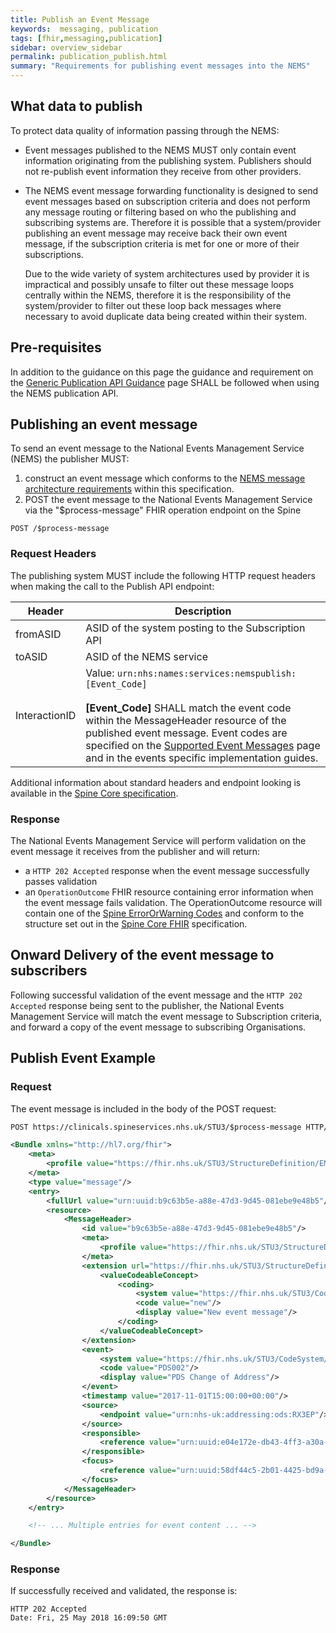 ```yaml
---
title: Publish an Event Message
keywords:  messaging, publication
tags: [fhir,messaging,publication]
sidebar: overview_sidebar
permalink: publication_publish.html
summary: "Requirements for publishing event messages into the NEMS"
---
```


## What data to publish

To protect data quality of information passing through the NEMS:

- Event messages published to the NEMS MUST only contain event information originating from the publishing system. Publishers should not re-publish event information they receive from other providers.

- The NEMS event message forwarding functionality is designed to send event messages based on subscription criteria and does not perform any message routing or filtering based on who the publishing and subscribing systems are. Therefore it is possible that a system/provider publishing an event message may receive back their own event message, if the subscription criteria is met for one or more of their subscriptions.

  Due to the wide variety of system architectures used by provider it is impractical and possibly unsafe to filter out these message loops centrally within the NEMS, therefore it is the responsibility of the system/provider to filter out these loop back messages where necessary to avoid duplicate data being created within their system.


## Pre-requisites ##

In addition to the guidance on this page the guidance and requirement on the [Generic Publication API Guidance](publication_general_api_guidance.html) page SHALL be followed when using the NEMS publication API.


## Publishing an event message ##


To send an event message to the National Events Management Service (NEMS) the publisher MUST:

1. construct an event message which conforms to the [NEMS message architecture requirements](explore_event_header_information.html) within this specification.
2. POST the event message to the National Events Management Service via the "$process-message" FHIR operation endpoint on the Spine

```http
POST /$process-message
```

### Request Headers ###

The publishing system MUST include the following HTTP request headers when making the call to the Publish API endpoint:

| Header | Description |
| --- | --- |
| fromASID | ASID of the system posting to the Subscription API |
| toASID | ASID of the NEMS service |
| InteractionID | Value: `urn:nhs:names:services:nemspublish:[Event_Code]`<br/><br/>**[Event_Code]** SHALL match the event code within the MessageHeader resource of the published event message. Event codes are specified on the [Supported Event Messages](overview_supported_events.html) page and in the events specific implementation guides. |

Additional information about standard headers and endpoint looking is available in the [Spine Core specification](https://developer.nhs.uk/apis/spine-core/build_directory.html).

### Response

The National Events Management Service will perform validation on the event message it receives from the publisher and will return:

- a ```HTTP 202 Accepted``` response when the event message successfully passes validation
- an `OperationOutcome` FHIR resource containing error information when the event message fails validation. The OperationOutcome resource will contain one of the [Spine ErrorOrWarning Codes](https://fhir.nhs.uk/STU3/ValueSet/Spine-ErrorOrWarningCode-1) and conform to the structure set out in the [Spine Core FHIR](https://developer.nhs.uk/apis/spine-core/resources_error_handling.html) specification.


## Onward Delivery of the event message to subscribers ##

Following successful validation of the event message and the ```HTTP 202 Accepted``` response being sent to the publisher, the National Events Management Service will match the event message to Subscription criteria, and forward a copy of the event message to subscribing Organisations.

## Publish Event Example ##

### Request

The event message is included in the body of the POST request:

```xml
POST https://clinicals.spineservices.nhs.uk/STU3/$process-message HTTP/1.1

<Bundle xmlns="http://hl7.org/fhir">
	<meta>
		<profile value="https://fhir.nhs.uk/STU3/StructureDefinition/EMS-Bundle-1"/>
	</meta>
	<type value="message"/>
	<entry>
		<fullUrl value="urn:uuid:b9c63b5e-a88e-47d3-9d45-081ebe9e48b5"/>
		<resource>
			<MessageHeader>
				<id value="b9c63b5e-a88e-47d3-9d45-081ebe9e48b5"/>
				<meta>
					<profile value="https://fhir.nhs.uk/STU3/StructureDefinition/EMS-MessageHeader-1"/>
				</meta>
				<extension url="https://fhir.nhs.uk/STU3/StructureDefinition/Extension-EMS-MessageEventType-1">
					<valueCodeableConcept>
						<coding>
							<system value="https://fhir.nhs.uk/STU3/CodeSystem/EMS-MessageEventType-1"/>
							<code value="new"/>
							<display value="New event message"/>
						</coding>
					</valueCodeableConcept>
				</extension>
				<event>
					<system value="https://fhir.nhs.uk/STU3/CodeSystem/EMS-EventType-1"/>
					<code value="PDS002"/>
					<display value="PDS Change of Address"/>
				</event>
				<timestamp value="2017-11-01T15:00:00+00:00"/>
				<source>
					<endpoint value="urn:nhs-uk:addressing:ods:RX3EP"/>
				</source>
				<responsible>
					<reference value="urn:uuid:e04e172e-db43-4ff3-a30a-9d574f693d96"/>
				</responsible>
				<focus>
					<reference value="urn:uuid:58df44c5-2b01-4425-bd9a-985ac73152d0"/>
				</focus>
			</MessageHeader>
		</resource>
	</entry>

	<!-- ... Multiple entries for event content ... -->

</Bundle>
```

### Response

If successfully received and validated, the response is:

```http
HTTP 202 Accepted
Date: Fri, 25 May 2018 16:09:50 GMT
```

